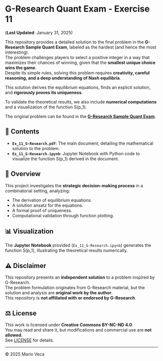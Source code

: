 # G-Research Quant Exam - Exercise 11
(**Last Updated**: January 31, 2025)

This repository provides a detailed solution to the final problem in the **G-Research Sample Quant Exam**, labeled as the hardest (and hence the most interesting).  
The problem challenges players to select a positive integer in a way that maximizes their chances of winning, given that the **smallest unique choice wins the game**.  
Despite its simple rules, solving this problem requires **creativity, careful reasoning, and a deep understanding of Nash equilibria**.

This solution derives the equilibrium equations, finds an explicit solution, and **rigorously proves its uniqueness**.  

To validate the theoretical results, we also include **numerical computations** and a visualization of the function S(p_1).  

The original problem can be found in the **[G-Research Sample Quant Exam](https://www.gresearch.com/wp-content/uploads/2019/12/Sample-Quant-Exa.pdf)**. 

## 📄 Contents
- **`Ex_11_G-Research.pdf`**: The main document, detailing the mathematical solution to the problem.
- **`Ex_11_G-Research.ipynb`**: Jupyter Notebook with Python code to visualize the function S(p_1) derived in the document.

## 🔬 Overview
This project investigates the **strategic decision-making process** in a combinatorial setting, analyzing:
- The derivation of equilibrium equations.
- A solution ansatz for the equations.
- A formal proof of uniqueness.
- Computational validation through function plotting.

## 📊 Visualization
The **Jupyter Notebook** provided (`Ex_11_G-Research.ipynb`) generates the function S(p_1), illustrating the theoretical results numerically.

## ⚠️ Disclaimer
This repository presents an **independent solution** to a problem inspired by G-Research.  
The problem formulation originates from G-Research material, but the solution and analysis are **original work by the author**.  
This repository is **not affiliated with or endorsed by G-Research**.

## ⚖️ License
This work is licensed under **Creative Commons BY-NC-ND 4.0**.  
You may read and share it, but modifications and commercial use are **not allowed**.  
See [LICENSE](LICENSE) for details.

---
© 2025 Mario Veca

